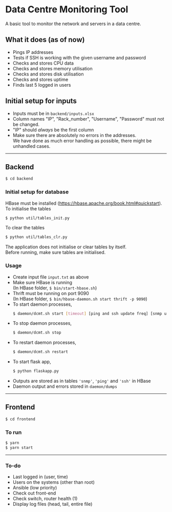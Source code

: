 # Data Centre Monitoring Tool
A basic tool to monitor the network and servers in a data centre.

## What it does (as of now)
* Pings IP addresses
* Tests if SSH is working with the given username and password
* Checks and stores CPU data
* Checks and stores memory utilisation
* Checks and stores disk utilisation
* Checks and stores uptime
* Finds last 5 logged in users

## Initial setup for inputs
* Inputs must be in `backend/inputs.xlsx`
* Column names "IP", "Rack_number", "Username", "Password" must not be changed.
* "IP" should *always* be the first column
* Make sure there are absolutely no errors in the addresses.\
We have done as much error handling as possible, there might be unhandled cases.



---
## Backend
```sh
$ cd backend
```


### Initial setup for database
HBase must be installed (https://hbase.apache.org/book.html#quickstart).\
To initialise the tables
```sh
$ python util/tables_init.py
```
To clear the tables
```sh
$ python util/tables_clr.py
```
The application does not initialise or clear tables by itself.\
Before running, make sure tables are initialised.

### Usage
* Create input file `input.txt` as above
* Make sure HBase is running\
(In HBase folder, `$ bin/start-hbase.sh`)
* Thrift must be running on port 9090\
(In HBase folder, `$ bin/hbase-daemon.sh start thrift -p 9090`)
* To start daemon processes,
  ```sh
  $ daemon/dcmt.sh start [timeout] [ping and ssh update freq] [snmp update freq]
  ```
* To stop daemon processes,
  ```sh
  $ daemon/dcmt.sh stop
  ```
* To restart daemon processes,
  ```sh
  $ daemon/dcmt.sh restart
  ```
* To start flask app,
  ```sh
  $ python flaskapp.py
  ```
* Outputs are stored as in tables `'snmp'`, `'ping'` and `'ssh'` in HBase
* Daemon output and errors stored in `daemon/dumps`



---
## Frontend
```sh
$ cd frontend
```

### To run 
```sh
$ yarn
$ yarn start
```
---



### To-do
* Last logged in (user, time)
* Users on the systems (other than root)
* Ansible (low priority)
* Check out front-end
* Check switch, router health (1)
* Display log files (head, tail, entire file)